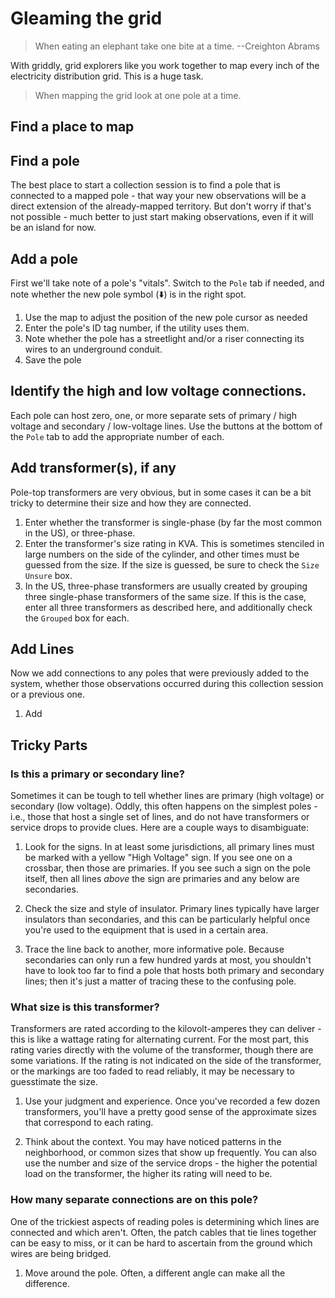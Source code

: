 # Gleaming the grid

> When eating an elephant take one bite at a time. --Creighton Abrams

With griddly, grid explorers like you work together to map every inch of the electricity distribution grid. This is a huge task. 

> When mapping the grid look at one pole at a time.

## Find a place to map

## Find a pole

The best place to start a collection session is to find a pole that is connected to a mapped pole - that way your new observations will be a direct extension of the already-mapped territory. But don't worry if that's not possible - much better to just start making observations, even if it will be an island for now.

## Add a pole

First we'll take note of a pole's "vitals". Switch to the `Pole` tab if needed, and note whether the new pole symbol (⬇️) is in the right spot.

1. Use the map to adjust the position of the new pole cursor as needed
2. Enter the pole's ID tag number, if the utility uses them.
3. Note whether the pole has a streetlight and/or a riser connecting its wires to an underground conduit.
4. Save the pole

## Identify the high and low voltage connections.

Each pole can host zero, one, or more separate sets of primary / high voltage and secondary / low-voltage lines. Use the buttons at the bottom of the `Pole` tab to add the appropriate number of each.

## Add transformer(s), if any

Pole-top transformers are very obvious, but in some cases it can be a bit tricky to determine their size and how they are connected.

1. Enter whether the transformer is single-phase (by far the most common in the US), or three-phase.
2. Enter the transformer's size rating in KVA. This is sometimes stenciled in large numbers on the side of the cylinder, and other times must be guessed from the size. If the size is guessed, be sure to check the `Size Unsure` box.
3. In the US, three-phase transformers are usually created by grouping three single-phase transformers of the same size. If this is the case, enter all three transformers as described here, and additionally check the `Grouped` box for each.

## Add Lines

Now we add connections to any poles that were previously added to the system, whether those observations occurred during this collection session or a previous one.

1. Add 

## Tricky Parts

### Is this a primary or secondary line?

Sometimes it can be tough to tell whether lines are primary (high voltage) or secondary (low voltage). Oddly, this often happens on the simplest poles - i.e., those that host a single set of lines, and do not have transformers or service drops to provide clues. Here are a couple ways to disambiguate:

1. Look for the signs. In at least some jurisdictions, all primary lines must be marked with a yellow "High Voltage" sign. If you see one on a crossbar, then those are primaries. If you see such a sign on the pole itself, then all lines _above_ the sign are primaries and any below are secondaries.

2. Check the size and style of insulator. Primary lines typically have larger insulators than secondaries, and this can be particularly helpful once you're used to the equipment that is used in a certain area.

3. Trace the line back to another, more informative pole. Because secondaries can only run a few hundred yards at most, you shouldn't have to look too far to find a pole that hosts both primary and secondary lines; then it's just a matter of tracing these to the confusing pole.

### What size is this transformer?

Transformers are rated according to the kilovolt-amperes they can deliver - this is like a wattage rating for alternating current. For the most part, this rating varies directly with the volume of the transformer, though there are some variations. If the rating is not indicated on the side of the transformer, or the markings are too faded to read reliably, it may be necessary to guesstimate the size.

1. Use your judgment and experience. Once you've recorded a few dozen transformers, you'll have a pretty good sense of the approximate sizes that correspond to each rating.

2. Think about the context. You may have noticed patterns in the neighborhood, or common sizes that show up frequently. You can also use the number and size of the service drops - the higher the potential load on the transformer, the higher its rating will need to be.

### How many separate connections are on this pole?

One of the trickiest aspects of reading poles is determining which lines are connected and which aren't. Often, the patch cables that tie lines together can be easy to miss, or it can be hard to ascertain from the ground which wires are being bridged.

1. Move around the pole. Often, a different angle can make all the difference.
